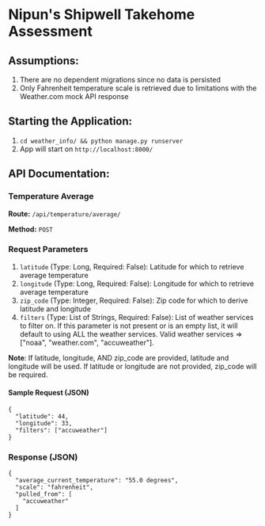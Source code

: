 # Nipun's Shipwell Takehome Assessment

## Assumptions:
1. There are no dependent migrations since no data is persisted
2. Only Fahrenheit temperature scale is retrieved due to limitations with the Weather.com mock API response

## Starting the Application:
1. `cd weather_info/ && python manage.py runserver`
2. App will start on `http://localhost:8000/`

## API Documentation:

### Temperature Average
**Route:** `/api/temperature/average/`

**Method:** `POST`

### Request Parameters

1. `latitude` (Type: Long, Required: False): Latitude for which to retrieve average temperature
2. `longitude` (Type: Long, Required: False): Longitude for which to retrieve average temperature
3. `zip_code` (Type: Integer, Required: False): Zip code for which to derive latitude and longitude
4. `filters` (Type: List of Strings, Required: False): List of weather services to filter on. If 
this parameter is not present or is an empty list, it will default to using ALL the weather services.
Valid weather services => ["noaa", "weather.com", "accuweather"].

**Note**: If latitude, longitude, AND zip_code are provided, latitude and longitude will be used. If latitude or longitude are not provided, zip_code will be required.

#### Sample Request (JSON)
```
{
  "latitude": 44,
  "longitude": 33,
  "filters": ["accuweather"]
}
```

### Response (JSON)

```
{
  "average_current_temperature": "55.0 degrees",
  "scale": "fahrenheit",
  "pulled_from": [
    "accuweather"
  ]
}
```
